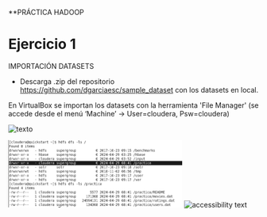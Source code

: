 **PRÁCTICA HADOOP

# Ejercicio 1

IMPORTACIÓN DATASETS

- Descarga .zip del repositorio https://github.com/dgarciaesc/sample_dataset
con los datasets en local.

En VirtualBox se importan los datasets con la herramienta 'File Manager' (se accede desde el menú ‘Machine’ -> User=cloudera, Psw=cloudera)

![texto](/images/1.png)

<p>
  <img src="images/2.png" width="350" title="hover text">
  <img src="1.png" width="350" alt="accessibility text">
</p>

